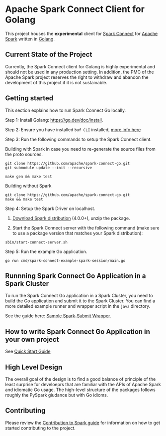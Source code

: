 # Apache Spark Connect Client for Golang

This project houses the **experimental** client for [Spark
Connect](https://spark.apache.org/docs/latest/spark-connect-overview.html) for
[Apache Spark](https://spark.apache.org/) written in [Golang](https://go.dev/).

## Current State of the Project

Currently, the Spark Connect client for Golang is highly experimental and should
not be used in any production setting. In addition, the PMC of the Apache Spark
project reserves the right to withdraw and abandon the development of this project
if it is not sustainable.

## Getting started

This section explains how to run Spark Connect Go locally.

Step 1: Install Golang: https://go.dev/doc/install.

Step 2: Ensure you have installed `buf CLI` installed, [more info here](https://buf.build/docs/installation/)

Step 3: Run the following commands to setup the Spark Connect client.

Building with Spark in case you need to re-generate the source files from the proto sources.

```
git clone https://github.com/apache/spark-connect-go.git
git submodule update --init --recursive

make gen && make test

```

Building without Spark

```
git clone https://github.com/apache/spark-connect-go.git
make && make test
```

Step 4: Setup the Spark Driver on localhost.

1. [Download Spark distribution](https://spark.apache.org/downloads.html) (4.0.0+), unzip the package.

2. Start the Spark Connect server with the following command (make sure to use a package version that matches your Spark distribution):

```
sbin/start-connect-server.sh
```

Step 5: Run the example Go application.

```
go run cmd/spark-connect-example-spark-session/main.go
```

## Runnning Spark Connect Go Application in a Spark Cluster

To run the Spark Connect Go application in a Spark Cluster, you need to build the Go application and submit it to the Spark Cluster. You can find a more detailed example runner and wrapper script in the `java` directory.

See the guide here: [Sample Spark-Submit Wrapper](java/README.md).

## How to write Spark Connect Go Application in your own project

See [Quick Start Guide](quick-start.md)

## High Level Design

The overall goal of the design is to find a good balance of principle of the least surprise for
develoeprs that are familiar with the APIs of Apache Spark and idiomatic Go usage. The high-level
structure of the packages follows roughly the PySpark giudance but with Go idioms.

## Contributing

Please review the [Contribution to Spark guide](https://spark.apache.org/contributing.html)
for information on how to get started contributing to the project.
